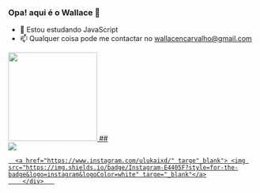 ### Opa!  aqui é o Wallace 👋





- 🌱 Estou estudando JavaScript
- 📫 Qualquer coisa pode me contactar no wallacencarvalho@gmail.com


<div>
  <a href="https://github.com/wallacenc">
  <img height="180em" src="https://github-readme-stats.vercel.app/api?username=wallacenc&show_icons=true&theme=dark&include_all_commits=true&count_private=true"
       </div>
    ##
 <div>
      <a href ="mailto:wallacencarvalho@gmail.com" target="_blanl"><img src="https://img.shields.io/badge/Gmail-D14836?style=for-the-badge&logo=gmail&logoColor=white" target"_blank"</a>

      <a href="https://www.instagram.com/ulukaixd/" targe"_blank"> <img src="https://img.shields.io/badge/Instagram-E4405F?style=for-the-badge&logo=instagram&logoColor=white" targe="_blank"</a>
        </div>   
  

  
